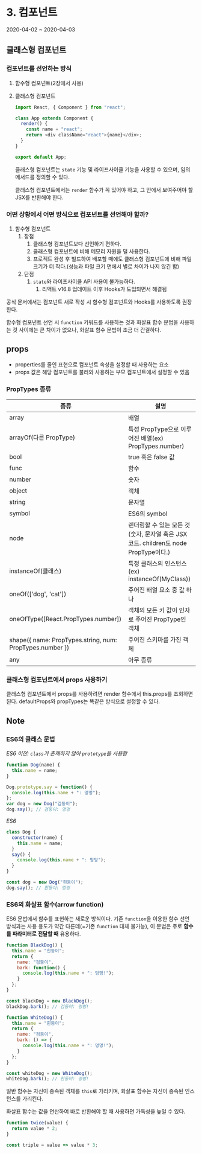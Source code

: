 # 3. 컴포넌트

2020-04-02 ~ 2020-04-03

## 클래스형 컴포넌트

### 컴포넌트를 선언하는 방식

1. 함수형 컴포넌트(2장에서 사용)
2. 클래스형 컴포넌트

   ```javascript
   import React, { Component } from "react";

   class App extends Component {
     render() {
       const name = "react";
       return <div className="react">{name}</div>;
     }
   }

   export default App;
   ```

   클래스형 컴포넌트는 `state` 기능 및 라이프사이클 기능을 사용할 수 있으며, 임의 메서드를 정의할 수 있다.

   클래스형 컴포넌트에서는 `render` 함수가 꼭 있어야 하고, 그 안에서 보여주어야 할 JSX를 반환해야 한다.

### 어떤 상황에서 어떤 방식으로 컴포넌트를 선언해야 할까?

1. 함수형 컴포넌트
   1. 장점
      1. 클래스형 컴포넌트보다 선언하기 편하다.
      2. 클래스형 컴포넌트에 비해 메모리 자원을 덜 사용한다.
      3. 프로젝트 완성 후 빌드하여 배포할 때에도 클래스형 컴포넌트에 비해 파일 크기가 더 작다.(성능과 파일 크기 면에서 별로 차이가 나지 않긴 함)
   2. 단점
      1. `state`와 라이프사이클 API 사용이 불가능하다.
         1. 리액트 v16.8 업데이트 이후 Hooks가 도입되면서 해결됨

공식 문서에서는 컴포넌트 새로 작성 시 함수형 컴포넌트와 Hooks를 사용하도록 권장한다.

함수형 컴포넌트 선언 시 `function` 키워드를 사용하는 것과 화살표 함수 문법을 사용하는 것 사이에는 큰 차이가 없으나, 화살표 함수 문법이 조금 더 간결하다.

## props
- properties를 줄인 표현으로 컴포넌트 속성을 설정할 때 사용하는 요소
- props 값은 해당 컴포넌트를 불러와 사용하는 부모 컴포넌트에서 설정할 수 있음

### PropTypes 종류
| 종류                                                       | 설명                                                            |
| -------------------------------------------------------- | ------------------------------------------------------------- |
| array                                                    | 배열                                                            |
| arrayOf(다른 PropType)                                     | 특정 PropType으로 이루어진 배열(ex) PropTypes.number)                   |
| bool                                                     | true 혹은 false 값                                               |
| func                                                     | 함수                                                            |
| number                                                   | 숫자                                                            |
| object                                                   | 객체                                                            |
| string                                                   | 문자열                                                           |
| symbol                                                   | ES6의 symbol                                                   |
| node                                                     | 렌더링할 수 있는 모든 것(숫자, 문자열 혹은 JSX 코드. children도 node PropType이다.) |
| instanceOf(클래스)                                          | 특정 클래스의 인스턴스(ex) instanceOf(MyClass))                         |
| oneOf(['dog', 'cat'])                                    | 주어진 배열 요소 중 값 하나                                              |
| oneOfType([React.PropTypes.number])                      | 객체의 모든 키 값이 인자로 주어진 PropType인 객체                              |
| shape({ name: PropTypes.string, num: PropTypes.number }) | 주어진 스키마를 가진 객체                                                |
| any                                                      | 아무 종류                                                         |

### 클래스형 컴포넌트에서 props 사용하기
클래스형 컴포넌트에서 props를 사용하려면 render 함수에서 this.props를 조회하면 된다. defaultProps와 propTypes는 똑같은 방식으로 설정할 수 있다.

## Note

### ES6의 클래스 문법

_ES6 이전: `class`가 존재하지 않아 `prototype`을 사용함_

```javascript
function Dog(name) {
  this.name = name;
}

Dog.prototype.say = function() {
  console.log(this.name + ": 멍멍");
};
var dog = new Dog("검둥이");
dog.say(); // 검둥이: 멍멍
```

_ES6_

```javascript
class Dog {
  constructor(name) {
    this.name = name;
  }
  say() {
    console.log(this.name + ": 멍멍");
  }
}

const dog = new Dog("흰둥이");
dog.say(); // 흰둥이: 멍멍
```

### ES6의 화살표 함수(arrow function)

ES6 문법에서 함수를 표현하는 새로운 방식이다. 기존 `function`을 이용한 함수 선언 방식과는 사용 용도가 약간 다른데(=기존 `function` 대체 불가능), 이 문법은 주로 **함수를 파라미터로 전달할 때** 유용하다.

```javascript
function BlackDog() {
  this.name = "흰둥이";
  return {
    name: "검둥이",
    bark: function() {
      console.log(this.name + ": 멍멍!");
    }
  };
}

const blackDog = new BlackDog();
blackDog.bark(); // 검둥이: 멍멍!

function WhiteDog() {
  this.name = "흰둥이";
  return {
    name: "검둥이",
    bark: () => {
      console.log(this.name + ": 멍멍!");
    }
  };
}

const whiteDog = new WhiteDog();
whiteDog.bark(); // 흰둥이: 멍멍!
```

일반 함수는 자신이 종속된 객체를 `this`로 가리키며, 화살표 함수는 자신이 종속된 인스턴스를 가리킨다.

화살표 함수는 값을 연산하여 바로 반환해야 할 때 사용하면 가독성을 높일 수 있다.

```javascript
function twice(value) {
  return value * 2;
}

const triple = value => value * 3;
```
